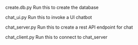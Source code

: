 create.db.py
    Run this to create the database

chat_ui.py
    Run this to invoke a UI chatbot

chat_server.py
    Run this to create a rest API endpoint for chat

chat_client.py
    Run this to connect to chat_server
